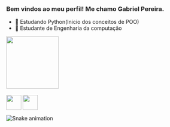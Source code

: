 ### Bem vindos ao meu perfil! Me chamo Gabriel Pereira. 


- 🌱 Estudando Python(Inicio dos conceitos de POO)
- 🌱 Estudante de Engenharia da computação

<div>
    <img height="140em" src=https://github-readme-stats.vercel.app/api/top-langs/?username=gbrpereirap&layout=compact&show_icons=true&theme="dark"/>
</div>
<div style="display: inline_block"><br>
    <img align="center" height="40" weight="40" src="https://cdn.jsdelivr.net/gh/devicons/devicon/icons/c/c-original.svg" />
    <img align="center" height="40" weight="40" src="https://cdn.jsdelivr.net/gh/devicons/devicon/icons/python/python-original.svg" /> 
</div>
 
![Snake animation](https://github.com/gbrpereirap/gbrpereirap/blob/output/github-contribution-grid-snake.svg)
  
